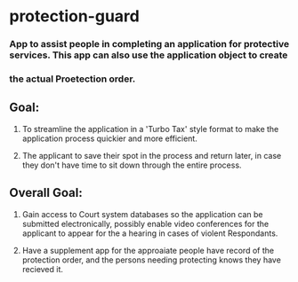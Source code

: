 # protection-guard
### App to assist people in completing an application for protective services. This app can also use the application object to create
###  the actual Proetection order.

## Goal:
1. To streamline the application in a 'Turbo Tax' style format to make the application process quickier and more efficient. 

2. The applicant to save their spot in the process and return later, in case they don't have time to sit down through the entire process.

## Overall Goal:
1. Gain access to Court system databases so the application can be submitted electronically, possibly enable video conferences for the applicant to appear for the a hearing in cases of violent Respondants.

2. Have a supplement app for the approaiate people have record of the protection order, and the persons needing protecting knows they have recieved it.
